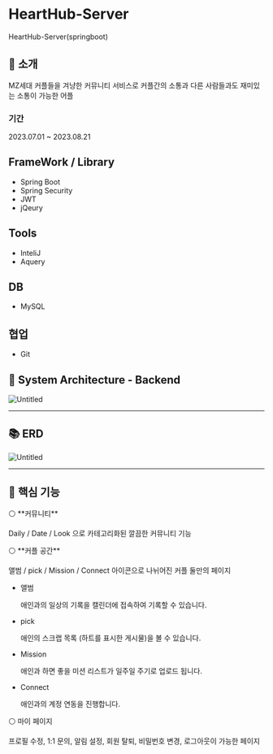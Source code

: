 # HeartHub-Server
HeartHub-Server(springboot)

## 📑 소개

MZ세대 커플들을 겨냥한 커뮤니티 서비스로 커플간의 소통과 다른 사람들과도 재미있는 소통이 가능한 어플

### 기간

2023.07.01 ~ 2023.08.21

## FrameWork / Library
- Spring Boot
- Spring Security
- JWT
- jQeury

## Tools
- InteliJ
- Aquery

## DB
- MySQL

## 협업
- Git

## 📐 System Architecture - Backend

![Untitled](HeartHub%20c58f463630f34a5e8dbae34ddde9cbe1/Untitled.png)

---

## 📚 ERD

![Untitled](HeartHub%20c58f463630f34a5e8dbae34ddde9cbe1/Untitled%201.png)

---

## 📜 핵심 기능

<aside>
⚪ **커뮤니티**

Daily / Date / Look 으로 카테고리화된 깔끔한 커뮤니티 기능

</aside>

<aside>
⚪ **커플 공간**

앨범 / pick / Mission / Connect 아이콘으로 나뉘어진 커플 둘만의 페이지

- 앨범
    
    애인과의 일상의 기록을 캘린더에 접속하여 기록할 수 있습니다.
    
- pick
    
    애인의 스크랩 목록 (하트를 표시한 게시물)을 볼 수 있습니다.
    
- Mission
    
    애인과 하면 좋을 미션 리스트가 일주일 주기로 업로드 됩니다.
    
- Connect
    
    애인과의 계정 연동을 진행합니다.
    
</aside>

<aside>
⚪ 마이 페이지

프로필 수정, 1:1 문의, 알림 설정, 회원 탈퇴, 비밀번호 변경, 로그아웃이 가능한 페이지

</aside>
